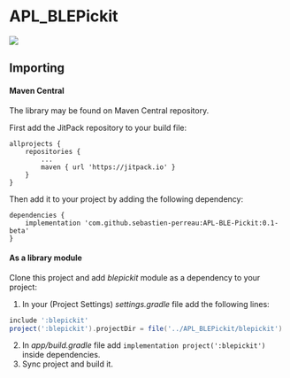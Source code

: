 # APL_BLEPickit

[![](https://jitpack.io/v/sebastien-perreau/APL-BLE-Pickit.svg)](https://jitpack.io/#sebastien-perreau/APL-BLE-Pickit)

## Importing

#### Maven Central

The library may be found on Maven Central repository. 

First add the JitPack repository to your build file:

```grovy
allprojects {
    repositories {
        ...
        maven { url 'https://jitpack.io' }
    }
}
```

Then add it to your project by adding the following dependency:

```grovy
dependencies {
    implementation 'com.github.sebastien-perreau:APL-BLE-Pickit:0.1-beta'
}
```

#### As a library module

Clone this project and add *blepickit* module as a dependency to your project:

1. In your (Project Settings) *settings.gradle* file add the following lines:
```groovy
include ':blepickit'
project(':blepickit').projectDir = file('../APL_BLEPickit/blepickit')
```
2. In *app/build.gradle* file add `implementation project(':blepickit')` inside dependencies.
3. Sync project and build it.
 
